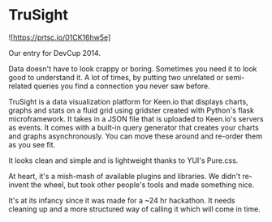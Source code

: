 TruSight
======

![https://prtsc.io/01CK16hw5e]

Our entry for DevCup 2014.

Data doesn't have to look crappy or boring. Sometimes you need it to look good to understand it. A lot of times, by putting two unrelated or semi-related queries you find a connection you never saw before.

TruSight is a data visualization platform for Keen.io that displays charts, graphs and stats on a fluid grid using gridster created with Python's flask microframework. It takes in a JSON file that is uploaded to Keen.io's servers as events. It comes with a built-in query generator that creates your charts and graphs asynchronously. You can move these around and re-order them as you see fit.

It looks clean and simple and is lightweight thanks to YUI's Pure.css. 

At heart, it's a mish-mash of available plugins and libraries. We didn't re-invent the wheel, but took other people's tools and made something nice.

It's at its infancy since it was made for a ~24 hr hackathon. It needs cleaning up and a more structured way of calling it which will come in time.


